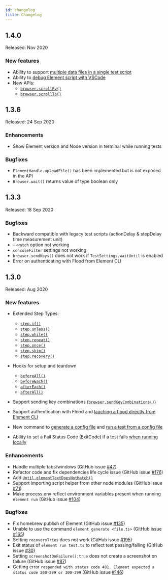 ```yaml
---
id: changelog
title: Changelog
---
```


## 1.4.0
Released: Nov 2020

### New features
- Ability to support [multiple data files in a single test script](../guides/TestData.md#using-multiple-test-data-files-in-a-single-test-script)
- Ability to [debug Element script with VSCode](../guides/editor.md#how-to-debug-element-script-with-vscode)
- New APIs:
  - [`browser.scrollBy()`](../api/browser.md#scrollbyx-y-options)
  - [`browser.scrollTo()`](../api/browser.md#scrolltoposition-options)

## 1.3.6
Released: 24 Sep 2020

### Enhancements
- Show Element version and Node version in terminal while running tests

### Bugfixes
- `ElementHandle.uploadFile()` has been implemented but is not exposed in the API
- `Browser.wait()` returns value of type boolean only

## 1.3.3
Released: 18 Sep 2020

### Bugfixes
- Backward compatible with legacy test scripts (actionDelay & stepDelay time measurement unit)
- `--watch` option not working
- `consoleFilter` settings not working
- `browser.sendKeys()` does not work if `TestSettings.waitUntil` is enabled
- Error on authenticating with Flood from Element CLI


## 1.3.0
Released: Aug 2020

### New features
- Extended Step Types:
  - [`step.if()`](../guides/script.md#stepif)
  - [`step.unless()`](../guides/script.md#stepunless)
  - [`step.while()`](../guides/script.md#stepwhile)
  - [`step.repeat()`](../guides/script.md#steprepeat)
  - [`step.once()`](../guides/script.md#steponce)
  - [`step.skip()`](../guides/script.md#stepskip)
  - [`step.recovery()`](../guides/script.md#steprecovery)

- Hooks for setup and teardown
  - [`beforeAll()`](../guides/hook.md#beforeAll)
  - [`beforeEach()`](../guides/hook.md#beforeEach)
  - [`afterEach()`](../guides/hook.md#afterEach)
  - [`afterAll()`](../guides/hook.md#afterAll)

- Support sending key combinations [(`browser.sendKeyCombinations()`)](../api/Browser.md#sendkeycombinationskeys)
- Support authentication with Flood and [lauching a flood directly from Element CLI](../guides/CLI.md#run-an-element-script-on-flood)
- New command to [generate a config file](../guides/CLI.md#generate-a-config-file-from-a-template) and [run a test from a config file](../guides/CLI.md#run-a-test-locally-with-the-default-config-file)
- Ability to set a Fail Status Code (ExitCode) if a test fails [when running locally](../guides/CLI.md#run-a-test-script-locally) 

### Enhancements
- Handle multiple tabs/windows (GitHub issue [#47](https://github.com/flood-io/element/issues/47))
- Refactor code and fix dependencies life cycle issue (GitHub issue [#176](https://github.com/flood-io/element/issues/176))
- Add [`Until.elementTextDoesNotMatch()`](../api/Waiters.md)
- Support importing script helper from other node modules (GitHub issue [#71](https://github.com/flood-io/element/issues/71))
- Make process.env reflect environment variables present when running `element run` (GitHub issue [#104](https://github.com/flood-io/element/issues/104))

### Bugfixes
- Fix homebrew publish of Element (GitHub issue [#135](https://github.com/flood-io/element/issues/135))
- Unable to use the command `element generate <file.ts>` (GitHub issue [#165](https://github.com/flood-io/element/issues/165))
- Setting `recoveryTries` does not work (GitHub issue [#195](https://github.com/flood-io/element/issues/195))
- Exit status of `element run test.ts` to reflect test passing/failing (GitHub issue [#30](https://github.com/flood-io/element/issues/30))
- Setting `screenshotOnFailure():true` does not create a screenshot on failure (GitHub issue [#87](https://github.com/flood-io/element/issues/87))
- Getting error `responded with status code 401. Element expected a status code 200-299 or 300-399` (GitHub issue [#146](https://github.com/flood-io/element/issues/146))

